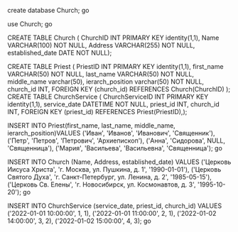 create database Church; go

use Church; go

CREATE TABLE Church (
ChurchID INT PRIMARY KEY identity(1,1), Name VARCHAR(100) NOT NULL, Address VARCHAR(255) NOT NULL, established_date DATE NOT NULL);

CREATE TABLE Priest (
PriestID INT PRIMARY KEY identity(1,1), first_name VARCHAR(50) NOT NULL, last_name VARCHAR(50) NOT NULL, middle_name varchar(50), ierarch_position varchar(50) NOT NULL, church_id INT, FOREIGN KEY (church_id) REFERENCES Church(ChurchID) ); CREATE TABLE ChurchService ( ChurchServiceID INT PRIMARY KEY identity(1,1), service_date DATETIME NOT NULL, priest_id INT, church_id INT, FOREIGN KEY (priest_id) REFERENCES Priest(PriestID),);

INSERT INTO Priest(first_name, last_name, middle_name, ierarch_position)VALUES ('Иван', 'Иванов', 'Иванович', 'Священник'), ('Петр', 'Петров', 'Петрович', 'Архиепископ'), ('Анна', 'Сидорова', NULL, 'Священница'), ('Мария', 'Васильева', 'Васильевна', 'Священница'); go

INSERT INTO Church (Name, Address, established_date) VALUES ('Церковь Иисуса Христа', 'г. Москва, ул. Пушкина, д. 1', '1990-01-01'), ('Церковь Святого Духа', 'г. Санкт-Петербург, ул. Ленина, д. 2', '1985-05-15'), ('Церковь Св. Елены', 'г. Новосибирск, ул. Космонавтов, д. 3', '1995-10-20'); go

INSERT INTO ChurchService (service_date, priest_id, church_id) VALUES ('2022-01-01 10:00:00', 1, 1), ('2022-01-01 11:00:00', 2, 1), ('2022-01-02 14:00:00', 3, 2), ('2022-01-02 15:00:00', 4, 3); go
